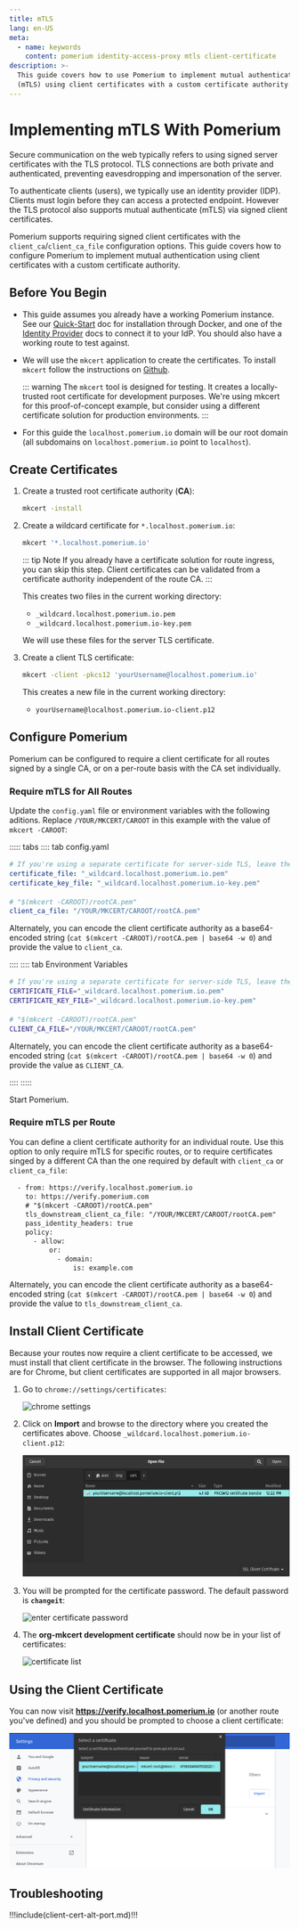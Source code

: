 ```yaml
---
title: mTLS
lang: en-US
meta:
  - name: keywords
    content: pomerium identity-access-proxy mtls client-certificate
description: >-
  This guide covers how to use Pomerium to implement mutual authentication
  (mTLS) using client certificates with a custom certificate authority.
---
```


# Implementing mTLS With Pomerium

Secure communication on the web typically refers to using signed server certificates with the TLS protocol. TLS connections are both private and authenticated, preventing eavesdropping and impersonation of the server.

To authenticate clients (users), we typically use an identity provider (IDP). Clients must login before they can access a protected endpoint. However the TLS protocol also supports mutual authenticate (mTLS) via signed client certificates.

Pomerium supports requiring signed client certificates with the `client_ca`/`client_ca_file` configuration options. This guide covers how to configure Pomerium to implement mutual authentication using client certificates with a custom certificate authority.

## Before You Begin

- This guide assumes you already have a working Pomerium instance. See our [Quick-Start] doc for installation through Docker, and one of the [Identity Provider] docs to connect it to your IdP. You should also have a working route to test against.

- We will use the `mkcert` application to create the certificates. To install `mkcert` follow the instructions on [Github](https://github.com/FiloSottile/mkcert#installation).

    ::: warning
    The `mkcert` tool is designed for testing. It creates a locally-trusted root certificate for development purposes. We're using mkcert for this proof-of-concept example, but consider using a different certificate solution for production environments.
    :::

- For this guide the `localhost.pomerium.io` domain will be our root domain (all subdomains on `localhost.pomerium.io` point to `localhost`).

## Create Certificates

1. Create a trusted root certificate authority (**CA**):

    ```bash
    mkcert -install
    ```

1. Create a wildcard certificate for `*.localhost.pomerium.io`:

    ```bash
    mkcert '*.localhost.pomerium.io'
    ```

    ::: tip Note
    If you already have a certificate solution for route ingress, you can skip this step. Client certificates can be validated from a certificate authority independent of the route CA.
    :::

    This creates two files in the current working directory:

    - `_wildcard.localhost.pomerium.io.pem`
    - `_wildcard.localhost.pomerium.io-key.pem`

    We will use these files for the server TLS certificate.

1. Create a client TLS certificate:

    ```bash
    mkcert -client -pkcs12 'yourUsername@localhost.pomerium.io'
    ```

    This creates a new file in the current working directory:

    - `yourUsername@localhost.pomerium.io-client.p12`

## Configure Pomerium

Pomerium can be configured to require a client certificate for all routes signed by a single CA, or on a per-route basis with the CA set individually.

### Require mTLS for All Routes

Update the `config.yaml` file or environment variables with the following aditions. Replace `/YOUR/MKCERT/CAROOT` in this example with the value of `mkcert -CAROOT`:

::::: tabs
:::: tab config.yaml

```yaml
# If you're using a separate certificate for server-side TLS, leave these keys unchanged.
certificate_file: "_wildcard.localhost.pomerium.io.pem"
certificate_key_file: "_wildcard.localhost.pomerium.io-key.pem"

# "$(mkcert -CAROOT)/rootCA.pem"
client_ca_file: "/YOUR/MKCERT/CAROOT/rootCA.pem"
```

Alternately, you can encode the client certificate authority as a base64-encoded string (`cat $(mkcert -CAROOT)/rootCA.pem | base64 -w 0`) and provide the value to `client_ca`.

::::
:::: tab Environment Variables
```bash
# If you're using a separate certificate for server-side TLS, leave these variables unchanged.
CERTIFICATE_FILE="_wildcard.localhost.pomerium.io.pem"
CERTIFICATE_KEY_FILE="_wildcard.localhost.pomerium.io-key.pem"

# "$(mkcert -CAROOT)/rootCA.pem"
CLIENT_CA_FILE="/YOUR/MKCERT/CAROOT/rootCA.pem"
```

Alternately, you can encode the client certificate authority as a base64-encoded string (`cat $(mkcert -CAROOT)/rootCA.pem | base64 -w 0`) and provide the value as `CLIENT_CA`.

::::
:::::

Start Pomerium.

### Require mTLS per Route

You can define a client certificate authority for an individual route. Use this option to only require mTLS for specific routes, or to require certificates singed by a different CA than the one required by default with `client_ca` or `client_ca_file`:

```yaml{3-4}
  - from: https://verify.localhost.pomerium.io
    to: https://verify.pomerium.com
    # "$(mkcert -CAROOT)/rootCA.pem"
    tls_downstream_client_ca_file: "/YOUR/MKCERT/CAROOT/rootCA.pem"
    pass_identity_headers: true
    policy:
      - allow:
          or:
            - domain:
                is: example.com
```

Alternately, you can encode the client certificate authority as a base64-encoded string (`cat $(mkcert -CAROOT)/rootCA.pem | base64 -w 0`) and provide the value to `tls_downstream_client_ca`.

## Install Client Certificate

Because your routes now require a client certificate to be accessed, we must install that client certificate in the browser. The following instructions are for Chrome, but client certificates are supported in all major browsers.

1. Go to `chrome://settings/certificates`:

    ![chrome settings](./img/mtls/01-chrome-settings-certificates.png)

1. Click on **Import** and browse to the directory where you created the certificates above. Choose `_wildcard.localhost.pomerium.io-client.p12`:

    ![import client certificate](./img/mtls/02-import-client-certificate.png)

1. You will be prompted for the certificate password. The default password is **`changeit`**:

    ![enter certificate password](./img/mtls/03-enter-certificate-password.png)

1. The **org-mkcert development certificate** should now be in your list of certificates:

    ![certificate list](./img/mtls/04-certificate-list.png)

## Using the Client Certificate

You can now visit **<https://verify.localhost.pomerium.io>** (or another route you've defined) and you should be prompted to choose a client certificate:

![choose client certificate](./img/mtls/05-select-client-certificate.png)

## Troubleshooting

!!!include(client-cert-alt-port.md)!!!

[Quick-Start]: /docs/install/readme.md
[Identity Provider]: /docs/identity-providers/readme.md

